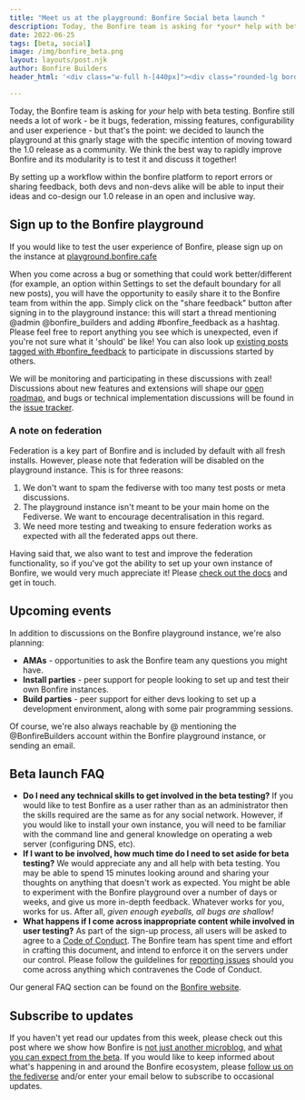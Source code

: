 ```yaml
---
title: "Meet us at the playground: Bonfire Social beta launch "
description: Today, the Bonfire team is asking for *your* help with beta testing. Bonfire still needs a lot of work - be it bugs, federation, missing features, configurability and user experience - but that's the point, we decided to launch the playground at this gnarly stage with the specific intention of moving toward the 1.0 release as a community.
date: 2022-06-25
tags: [beta, social]
image: /img/bonfire_beta.png
layout: layouts/post.njk
author: Bonfire Builders
header_html: '<div class="w-full h-[440px]"><div class="rounded-lg border-8 border-base-300/40 h-full">  <iframe title="Bonfire social beta screencast" src="https://tube.tchncs.de/videos/embed/59353f51-17a1-4dd7-9935-e74c5e4ae1e2" allowfullscreen="yes" sandbox="allow-same-origin allow-scripts allow-popups" width="560" height="315" frameborder="0" style="width: 100%; height: 100%;"></iframe></div></div>'

---
```

Today, the Bonfire team is asking for *your* help with beta testing. Bonfire still needs a lot of work - be it bugs, federation, missing features, configurability and user experience - but that's the point: we decided to launch the playground at this gnarly stage with the specific intention of moving toward the 1.0 release as a community. We think the best way to rapidly improve Bonfire and its modularity is to test it and discuss it together!

By setting up a workflow within the bonfire platform to report errors or sharing feedback, both devs and non-devs alike will be able to input their ideas and co-design our 1.0 release in an open and inclusive way. 

## Sign up to the Bonfire playground 

If you would like to test the user experience of Bonfire, please sign up on the instance at [playground.bonfire.cafe](https://playground.bonfire.cafe/)

When you come across a bug or something that could work better/different (for example, an option within Settings to set the default boundary for all new posts), you will have the opportunity to easily share it to the Bonfire team from within the app. Simply click on the "share feedback" button after signing in to the playground instance: this will start a thread mentioning @admin @bonfire_builders and adding #bonfire_feedback as a hashtag. Please feel free to report anything you see which is unexpected, even if you're not sure what it 'should' be like! You can also look up [existing posts tagged with #bonfire_feedback](https://playground.bonfire.cafe/tag/bonfire_feedback) to participate in discussions started by others.

We will be monitoring and participating in these discussions with zeal! Discussions about new features and extensions will shape our [open roadmap](https://changemap.co/bonfire/bonfire/), and bugs or technical implementation discussions will be found in the [issue tracker](https://github.com/bonfire-networks/bonfire-app/issues). 


### A note on federation

Federation is a key part of Bonfire and is included by default with all fresh installs. However, please note that federation will be disabled on the playground instance. This is for three reasons:  

1. We don't want to spam the fediverse with too many test posts or meta discussions.
2. The playground instance isn't meant to be your main home on the Fediverse. We want to encourage decentralisation in this regard. 
3. We need more testing and tweaking to ensure federation works as expected with all the federated apps out there. 

Having said that, we also want to test and improve the federation functionality, so if you've got the ability to set up your own instance of Bonfire, we would very much appreciate it! Please [check out the docs](https://bonfirenetworks.org/docs/) and get in touch.

## Upcoming events

In addition to discussions on the Bonfire playground instance, we're also planning:

- **AMAs** - opportunities to ask the Bonfire team any questions you might have.
- **Install parties** - peer support for people looking to set up and test their own Bonfire instances.
- **Build parties** - peer support for either devs looking to set up a development environment, along with some pair programming sessions.

Of course, we're also always reachable by @ mentioning the @BonfireBuilders account within the Bonfire playground instance, or sending an email. 

## Beta launch FAQ

- **Do I need any technical skills to get involved in the beta testing?**
If you would like to test Bonfire as a user rather than as an administrator then the skills required are the same as for any social network. However, if you would like to install your own instance, you will need to be familiar with the command line and general knowledge on operating a web server (configuring DNS, etc). 
- **If I want to be involved, how much time do I need to set aside for beta testing?**
We would appreciate any and all help with beta testing. You may be able to spend 15 minutes looking around and sharing your thoughts on anything that doesn't work as expected. You might be able to experiment with the Bonfire playground over a number of days or weeks, and give us more in-depth feedback. Whatever works for you, works for us. After all, *given enough eyeballs, all bugs are shallow!*
- **What happens if I come across inappropriate content while involved in user testing?**
As part of the sign-up process, all users will be asked to agree to a [Code of Conduct](https://bonfirenetworks.org/conduct/). The Bonfire team has spent time and effort in crafting this document, and intend to enforce it on the servers under our control. Please follow the guildelines for [reporting issues](https://bonfirenetworks.org/conduct/#6.-reporting-issues) should you come across anything which contravenes the Code of Conduct.

Our general FAQ section can be found on the [Bonfire website](https://bonfirenetworks.org/faq/). 

## Subscribe to updates

If you haven't yet read our updates from this week, please check out this post where we show how Bonfire is [not just another microblog](https://bonfirenetworks.org/posts/not_just_yet_another_microblog/), and [what you can expect from the beta](https://bonfirenetworks.org/posts/beta_what_to_expect/). If you would like to keep informed about what's happening in and around the Bonfire ecosystem, please [follow us on the fediverse](https://indieweb.social/@bonfire) and/or enter your email below to subscribe to occasional updates.